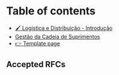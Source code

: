 # Table of contents

* [🖌 Logística e Distribuição - Introdução](README.md)
* [Gestão da Cadeia de Suprimentos](gestao-da-cadeia-de-suprimentos.md)
* [👉 Template page](template-page.md)

## Accepted RFCs
